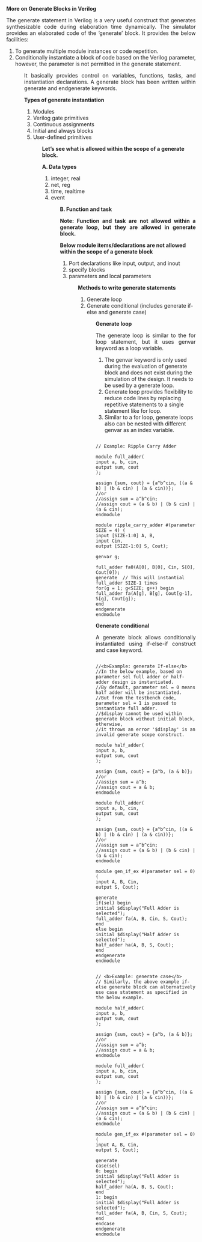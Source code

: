 <b>More on Generate Blocks in Verilog</b>


<p align="justify">The generate statement in Verilog is a very useful construct that generates synthesizable code during elaboration time dynamically. The simulator provides an elaborated code of the ‘generate’ block. It provides the below facilities:</p>

<ol>

<li> To generate multiple module instances or code repetition.</li>
<li>Conditionally instantiate a block of code based on the Verilog parameter, however, the parameter is not permitted in the generate statement.</li>

<ol/>

<p align="justify"> It basically provides control on variables, functions, tasks, and instantiation declarations. A generate block has been written within generate and endgenerate keywords.</p>

<b> Types of generate instantiation</b>
<ol>
<li>Modules</li>
<li>Verilog gate primitives</li>
<li>Continuous assignments</li>
<li>Initial and always blocks</li>
<li>User-defined primitives</li>
<ol/>

<b>Let’s see what is allowed within the scope of a generate block.</b>

<b> A. Data types </b>

<ol>
<li>integer, real</li>
<li>net, reg</li>
<li>time, realtime</li>
<li>event</li>
<ol/>

<b> B. Function and task </b>
<b> <p align="justify"> Note: Function and task are not allowed within a generate loop, but they are allowed in generate block.</p> </b>

<b> Below module items/declarations are not allowed within the scope of a generate block</b>

<ol>
<li> Port declarations like input, output, and inout </li>
<li> specify blocks </li>
<li> parameters and local parameters </li>
<ol/>

<b>Methods to write generate statements</b>

<ol>
<li> Generate loop </li>
<li> Generate conditional (includes generate if-else and generate case) </li>
<ol/>

<b>Generate loop</b>

<p align="justify">The generate loop is similar to the for loop statement, but it uses genvar keyword as a loop variable.</p>
<ol>
<li> The genvar keyword is only used during the evaluation of generate block and does not exist during the simulation of the design. It needs to be used by a generate loop. </li>

<li> Generate loop provides flexibility to reduce code lines by replacing repetitive statements to a single statement like for loop.</li>

<li> Similar to a for loop, generate loops also can be nested with different genvar as an index variable.</li>
</ol>

```

// Example: Ripple Carry Adder

module full_adder(
input a, b, cin,
output sum, cout
);

assign {sum, cout} = {a^b^cin, ((a & b) | (b & cin) | (a & cin))};
//or
//assign sum = a^b^cin;
//assign cout = (a & b) | (b & cin) | (a & cin);
endmodule

module ripple_carry_adder #(parameter SIZE = 4) (
input [SIZE-1:0] A, B, 
input Cin,
output [SIZE-1:0] S, Cout);

genvar g;

full_adder fa0(A[0], B[0], Cin, S[0], Cout[0]);
generate  // This will instantial full_adder SIZE-1 times
for(g = 1; g<SIZE; g++) begin
full_adder fa(A[g], B[g], Cout[g-1], S[g], Cout[g]);
end
endgenerate
endmodule

```

<b>Generate conditional</b>

<p align="justify">A generate block allows conditionally instantiated using if-else-if construct and case keyword.</p>

```

//<b>Example: generate If-else</b>
//In the below example, based on parameter sel full adder or half-adder design is instantiated. 
//By default, parameter sel = 0 means half adder will be instantiated. 
//But from the testbench code, parameter sel = 1 is passed to instantiate full adder. 
//$display cannot be used within generate block without initial block, otherwise, 
//it throws an error '$display' is an invalid generate scope construct.

module half_adder(
input a, b,
output sum, cout
);

assign {sum, cout} = {a^b, (a & b)};
//or
//assign sum = a^b;
//assign cout = a & b;
endmodule

module full_adder(
input a, b, cin,
output sum, cout
);

assign {sum, cout} = {a^b^cin, ((a & b) | (b & cin) | (a & cin))};
//or
//assign sum = a^b^cin;
//assign cout = (a & b) | (b & cin) | (a & cin);
endmodule

module gen_if_ex #(parameter sel = 0)(
input A, B, Cin,
output S, Cout);

generate
if(sel) begin
initial $display("Full Adder is selected");
full_adder fa(A, B, Cin, S, Cout);
end
else begin
initial $display("Half Adder is selected");
half_adder ha(A, B, S, Cout);
end
endgenerate
endmodule

```

```

// <b>Example: generate case</b>
// Similarly, the above example if-else generate block can alternatively use case statement as specified in the below example.

module half_adder(
input a, b,
output sum, cout
);

assign {sum, cout} = {a^b, (a & b)};
//or
//assign sum = a^b;
//assign cout = a & b;
endmodule

module full_adder(
input a, b, cin,
output sum, cout
);

assign {sum, cout} = {a^b^cin, ((a & b) | (b & cin) | (a & cin))};
//or
//assign sum = a^b^cin;
//assign cout = (a & b) | (b & cin) | (a & cin);
endmodule

module gen_if_ex #(parameter sel = 0)(
input A, B, Cin,
output S, Cout);

generate
case(sel)
0: begin 
initial $display("Full Adder is selected");
half_adder ha(A, B, S, Cout);
end
1: begin 
initial $display("Full Adder is selected");
full_adder fa(A, B, Cin, S, Cout);
end
endcase
endgenerate
endmodule

```

